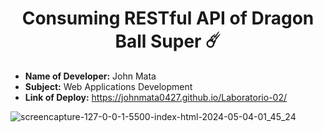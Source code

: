 <h1 align="center">Consuming RESTful API of Dragon Ball Super ☄️</h1>

- **Name of Developer:** John Mata
- **Subject:** Web Applications Development
- **Link of Deploy:** https://johnmata0427.github.io/Laboratorio-02/

![screencapture-127-0-0-1-5500-index-html-2024-05-04-01_45_24](https://github.com/JohnMata0427/johnmata0427.github.io/assets/150484680/c32a9d7d-2b0a-4f0d-a228-06091a1c6089)
